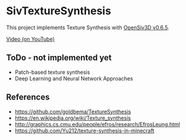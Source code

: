 # SivTextureSynthesis

This project implements Texture Synthesis with [OpenSiv3D v0.6.5](https://siv3d.github.io/).

[Video (on YouTube)](https://youtu.be/LLiuAcWNz2c)

## ToDo - not implemented yet

- Patch-based texture synthesis
- Deep Learning and Neural Network Approaches

## References

- https://github.com/goldbema/TextureSynthesis
- https://en.wikipedia.org/wiki/Texture_synthesis
- http://graphics.cs.cmu.edu/people/efros/research/EfrosLeung.html
- https://github.com/Yu212/texture-synthesis-in-minecraft
